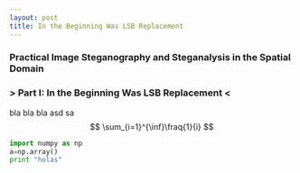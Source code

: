 ```yaml
---
layout: post
title: In the Beginning Was LSB Replacement
---
```

### Practical Image Steganography and Steganalysis in the Spatial Domain
### > Part I: In the Beginning Was LSB Replacement <

bla bla bla
asd
sa
$$
\sum_{i=1}^{\inf}\fraq{1}{i}
$$

```python
import numpy as np
a=np.array()
print "holas"
```
